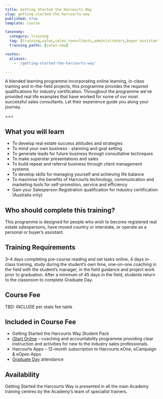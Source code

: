 ```yaml
---
title: Getting Started the Harcourts Way
slug: getting-started-the-harcourts-way
published: true
template: course

taxonomy:
  category: training
  tag: [training,sales,sales consultants,administrators,buyer assistants,personal assistants]
  training_paths: [sales-new]

routes:
  aliases:
    - '/getting-started-the-harcourts-way'

---
```


A blended learning programme incorporating online learning, in-class training and in-the-field projects, this programme provides the required qualifications for industry certification. Throughout the programme we’ve provided real life examples that have worked for some of our most successful sales consultants. Let their experience guide you along your journey.

===

## What you will learn
-	To develop real estate success attitudes and strategies
-	To mind your own business - planning and goal setting
-	To generate leads for future business through consultative techniques
-	To make superstar presentations and sales
-	To build repeat and referral business through client management systems
-	To develop skills for managing yourself and achieving life balance
-	To maximise the benefits of Harcourts technology, communication and marketing tools for self-promotion, service and efficiency
- Gain your Salesperson Registration qualification for industry certification (Australia only)

## Who should complete this training?
This programme is designed for people who wish to become registered real estate salespersons, have moved country or interstate, or operate as a personal or buyer’s assistant.

## Training Requirements
3–4 days completing pre-course reading and set tasks online, 4 days in-class training, study during the student’s own time, one-on-one coaching in the field with the student’s manager, in the field guidance and project work prior to graduation. After a minimum of 45 days in the field, students return to the classroom to complete Graduate Day.

## Course Fee
TBD: INCLUDE per state fee table

## Included in Course Fee
-	Getting Started the Harcourts Way Student Pack
-	[iStart Online](/courses/sales/istart) –  coaching and accountability programme providing clear instruction and activities for new to the industry sales professionals.
-	Harcourts Apps – 12-month subscription to Harcourts eOne, eCampaign & eOpen Apps
-	[Graduate Day](/sales-graduate-day) attendance

## Availability
Getting Started the Harcourts Way is presented in all the main Academy training centres by the Academy’s team of specialist trainers.
